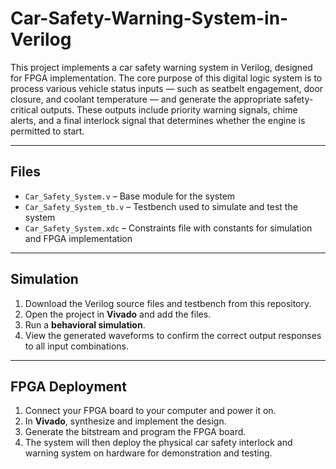 # Car-Safety-Warning-System-in-Verilog

This project implements a car safety warning system in Verilog, designed for FPGA implementation. The core purpose of this digital logic system is to process various vehicle status inputs — such as seatbelt engagement, door closure, and coolant temperature — and generate the appropriate safety-critical outputs. These outputs include priority warning signals, chime alerts, and a final interlock signal that determines whether the engine is permitted to start.

---

## Files

- `Car_Safety_System.v` – Base module for the system  
- `Car_Safety_System_tb.v` – Testbench used to simulate and test the system  
- `Car_Safety_System.xdc` – Constraints file with constants for simulation and FPGA implementation  

---

## Simulation

1. Download the Verilog source files and testbench from this repository.  
2. Open the project in **Vivado** and add the files.  
3. Run a **behavioral simulation**.  
4. View the generated waveforms to confirm the correct output responses to all input combinations.  

---

## FPGA Deployment

1. Connect your FPGA board to your computer and power it on.  
2. In **Vivado**, synthesize and implement the design.  
3. Generate the bitstream and program the FPGA board.  
4. The system will then deploy the physical car safety interlock and warning system on hardware for demonstration and testing.  
